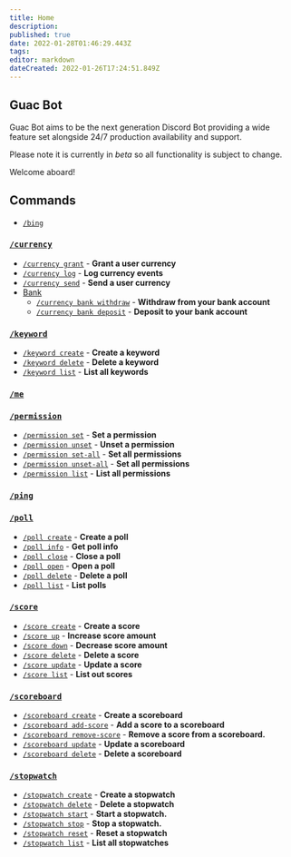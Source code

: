 ```yaml
---
title: Home
description: 
published: true
date: 2022-01-28T01:46:29.443Z
tags: 
editor: markdown
dateCreated: 2022-01-26T17:24:51.849Z
---
```


## Guac Bot

Guac Bot aims to be the next generation Discord Bot providing a wide feature set alongside 24/7 production availability and support.

Please note it is currently in _beta_ so all functionality is subject to change. 

Welcome aboard!

## Commands

- [`/bing`](/commands/bing)
### [`/currency`](/commands/currency)
- [`/currency grant`](/commands/currency#grant-grant-a-user-currency) - **Grant a user currency**
- [`/currency log`](/commands/currency#log-audit-currency-events) - **Log currency events**
- [`/currency send`](/commands/currency#send-send-a-user-currency) - **Send a user currency**
- [Bank](/commands/currency#bank)
  - [`/currency bank withdraw`](/commands/currency#withdraw-withdraw-from-the-bank) - **Withdraw from your bank account**
  - [`/currency bank deposit`](/commands/currency#deposit-deposit-to-the-bank) - **Deposit to your bank account**

### [`/keyword`](/commands/keyword)
- [`/keyword create`](/commands/keyword#create-create-a-keyword) - **Create a keyword**
- [`/keyword delete`](/commands/keyword#delete-delete-a-keyword) - **Delete a keyword**
- [`/keyword list`](/commands/keyword#list-list-all-keywords) - **List all keywords**


### [`/me`](/commands/me)

### [`/permission`](/commands/permission)
- [`/permission set`](/commands/permission#set-set-a-permission) - **Set a permission**
- [`/permission unset`](/commands/permission#unset-unset-a-permission) - **Unset a permission**
- [`/permission set-all`](/commands/permission#set-all-set-all-permissions) - **Set all permissions**
- [`/permission unset-all`](/commands/permission#unset-all-unset-all-permissions) - **Set all permissions**
- [`/permission list`](/commands/permission#list-list-all-permissions) - **List all permissions**



### [`/ping`](/commands/ping)

### [`/poll`](/commands/poll)
- [`/poll create`](/commands/poll#create-create-a-poll) - **Create a poll**
- [`/poll info`](/commands/poll#info-get-poll-info) - **Get poll info**
- [`/poll close`](/commands/poll#close-close-a-poll) - **Close a poll**
- [`/poll open`](/commands/poll#open-open-a-poll) - **Open a poll**
- [`/poll delete`](/commands/poll#delete-delete-a-poll) - **Delete a poll**
- [`/poll list`](/commands/poll#delete-list-a-poll) - **List polls**

### [`/score`](/commands/score)
- [`/score create`](/commands/score#create-create-a-score) - **Create a score**
- [`/score up`](/commands/score#up-increase-score-amount) - **Increase score amount**
- [`/score down`](/commands/score#down-decrease-score-amount) - **Decrease score amount**
- [`/score delete`](/commands/score#delete-delete-a-score) - **Delete a score**
- [`/score update`](/commands/score#update-update-a-score) - **Update a score** 
- [`/score list`](/commands/score#list-list-out-scores) - **List out scores**

### [`/scoreboard`](/commands/scoreboard)
- [`/scoreboard create`](/commands/scoreboard#create-create-a-scoreboard) - **Create a scoreboard**
- [`/scoreboard add-score`](/commands/scoreboard#add-score-add-score-to-scoreboard) - **Add a score to a scoreboard**
- [`/scoreboard remove-score`](/commands/scoreboard#remove-score-remove-score-from-scoreboard) - **Remove a score from a scoreboard.**
- [`/scoreboard update`](/commands/scoreboard#update-update-a-scoreboard) - **Update a scoreboard**
- [`/scoreboard delete`](/commands/scoreboard#delete-delete-a-scoreboard) - **Delete a scoreboard**

### [`/stopwatch`](/commands/stopwatch)
- [`/stopwatch create`](/commands/stopwatch#create-create-a-stopwatch) - **Create a stopwatch**
- [`/stopwatch delete`](/commands/stopwatch#delete-delete-a-stopwatch) - **Delete a stopwatch**
- [`/stopwatch start`](/commands/stopwatch#start-start-a-stopwatch) - **Start a stopwatch.**
- [`/stopwatch stop`](/commands/stopwatch#stop-stop-a-stopwatch) - **Stop a stopwatch.**
- [`/stopwatch reset`](/commands/stopwatch#reset-reset-a-stopwatch) - **Reset a stopwatch**
- [`/stopwatch list`](/commands/stopwatch#list-list-all-stopwatches) - **List all stopwatches**

